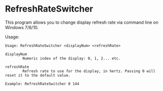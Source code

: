 RefreshRateSwitcher
===================

This program allows you to change display refresh rate via command line on Windows 7/8/10.

Usage:

```
Usage: RefreshRateSwitcher <displayNum> <refreshRate>

displayNum
        Numeric index of the display: 0, 1, 2... etc.

refreshRate
        Refresh rate to use for the display, in hertz. Passing 0 will reset it to the default value.

Example: RefreshRateSwitcher 0 144
```
